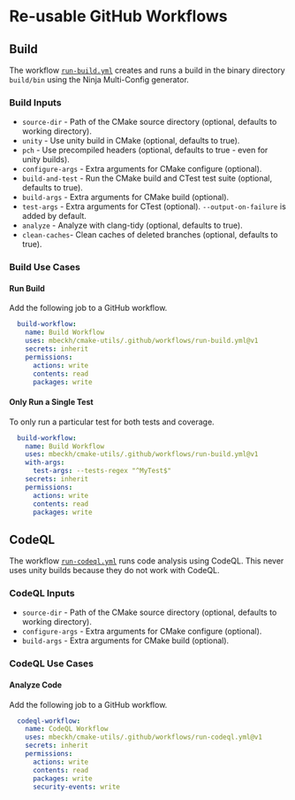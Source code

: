 # Re-usable GitHub Workflows
## Build
The workflow [`run-build.yml`](.github/workflows/run-build.yml) creates and runs a build in the binary directory `build/bin`  using the Ninja Multi-Config generator.

### Build Inputs
-   `source-dir` - Path of the CMake source directory (optional, defaults to working directory).
-   `unity` - Use unity build in CMake (optional, defaults to true).
-   `pch` - Use precompiled headers (optional, defaults to true - even for unity builds).
-   `configure-args` - Extra arguments for CMake configure (optional).
-   `build-and-test` - Run the CMake build and CTest test suite (optional, defaults to true).
-   `build-args` - Extra arguments for CMake build (optional).
-   `test-args` - Extra arguments for CTest (optional). `--output-on-failure` is added by default.
-   `analyze` - Analyze with clang-tidy (optional, defaults to true).
-   `clean-caches`- Clean caches of deleted branches (optional, defaults to true).
 
### Build Use Cases
#### Run Build
Add the following job to a GitHub workflow.
~~~yml
  build-workflow:
    name: Build Workflow
    uses: mbeckh/cmake-utils/.github/workflows/run-build.yml@v1
    secrets: inherit
    permissions:
      actions: write
      contents: read
      packages: write
~~~

#### Only Run a Single Test
To only run a particular test for both tests and coverage.
~~~yml
  build-workflow:
    name: Build Workflow
    uses: mbeckh/cmake-utils/.github/workflows/run-build.yml@v1
    with-args:
      test-args: --tests-regex "^MyTest$"
    secrets: inherit
    permissions:
      actions: write
      contents: read
      packages: write
~~~

## CodeQL
The workflow [`run-codeql.yml`](.github/workflows/run-codeql.yml) runs code analysis using CodeQL. This never uses unity builds because they do not work with CodeQL.

### CodeQL Inputs
-   `source-dir` - Path of the CMake source directory (optional, defaults to working directory).
-   `configure-args` - Extra arguments for CMake configure (optional).
-   `build-args` - Extra arguments for CMake build (optional).

### CodeQL Use Cases
#### Analyze Code
Add the following job to a GitHub workflow.
~~~yml
  codeql-workflow:
    name: CodeQL Workflow
    uses: mbeckh/cmake-utils/.github/workflows/run-codeql.yml@v1
    secrets: inherit
    permissions:
      actions: write
      contents: read
      packages: write
      security-events: write
~~~
